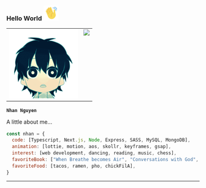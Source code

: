 ### Hello World <img src="waving.gif" width="40"/>

<table>
  <tr>
    <td valign="top"><img src="littledude.gif" width="180"/></td>
    <td valign="top"><img src="https://github-readme-stats.vercel.app/api?username=nhanng19&show_icons=true&theme=github_dark"/></td>
  </tr>
</table>

**`Nhan Nguyen`**


A little about me...
```javascript
const nhan = {
  code: [Typescript, Next.js, Node, Express, SASS, MySQL, MongoDB],
  animation: [lottie, motion, aos, skollr, keyframes, gsap],
  interest: [web development, dancing, reading, music, chess],
  favoriteBook: ["When Breathe becomes Air", "Conversations with God", "Sapiens", "Matthew"],
  favoriteFood: [tacos, ramen, pho, chickFilA],
}
```
------------------



